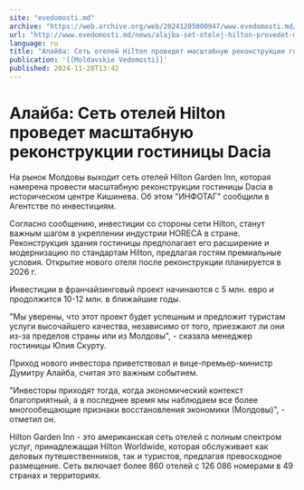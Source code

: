 ```yaml
---
site: "evedomosti.md"
archive: "https://web.archive.org/web/20241205000947/www.evedomosti.md/news/alajba-set-otelej-hilton-provedet-masshtabnuyu-rekonstrukcii"
url: "http://www.evedomosti.md/news/alajba-set-otelej-hilton-provedet-masshtabnuyu-rekonstrukcii"
language: ru
title: "Алайба: Сеть отелей Hilton проведет масштабную реконструкции гостиницы Dacia"
publication: '[[Moldavskie Vedomosti]]'
published: 2024-11-28T13:42
---
```


# Алайба: Сеть отелей Hilton проведет масштабную реконструкции гостиницы Dacia

На рынок Молдовы выходит сеть отелей Hilton Garden Inn, которая намерена провести масштабную реконструкции гостиницы Dacia в историческом центре Кишинева. Об этом "ИНФОТАГ" сообщили в Агентстве по инвестициям.

Согласно сообщению, инвестиции со стороны сети Hilton, станут важным шагом в укреплении индустрии HORECA в стране. Реконструкция здания гостиницы предполагает его расширение и модернизацию по стандартам Hilton, предлагая гостям премиальные условия. Открытие нового отеля после реконструкции планируется в 2026 г.

Инвестиции в франчайзинговый проект начинаются с 5 млн. евро и продолжится 10-12 млн. в ближайшие годы.

"Мы уверены, что этот проект будет успешным и предложит туристам услуги высочайшего качества, независимо от того, приезжают ли они из-за пределов страны или из Молдовы", - сказала менеджер гостиницы Юлия Скурту.

Приход нового инвестора приветствовал и вице-премьер-министр Думитру Алайба, считая это важным событием.

"Инвесторы приходят тогда, когда экономический контекст благоприятный, а в последнее время мы наблюдаем все более многообещающие признаки восстановления экономики (Молдовы)", - отметил он.

Hilton Garden Inn - это американская сеть отелей с полным спектром услуг, принадлежащая Hilton Worldwide, которая обслуживает как деловых путешественников, так и туристов, предлагая превосходное размещение. Сеть включает более 860 отелей с 126 086 номерами в 49 странах и территориях.